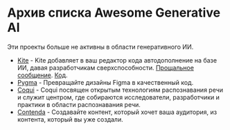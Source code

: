 # Архив списка Awesome Generative AI

Эти проекты больше не активны в области генеративного ИИ.

- [Kite](https://www.kite.com/) - Kite добавляет в ваш редактор кода автодополнение на базе ИИ, давая разработчикам сверхспособности. [Прощальное сообщение](https://www.kite.com/blog/product/kite-is-saying-farewell/). [Код](https://github.com/kiteco).
- [Pygma](https://twitter.com/pygma_app) - Превращайте дизайны Figma в качественный код.
- [Coqui](https://coqui.ai/) - Coqui посвящен открытым технологиям распознавания речи и служит центром, где собираются исследователи, разработчики и практики в области распознавания речи.
- [Contenda](https://contenda.co/) - Создавайте контент, который хочет ваша аудитория, из контента, который вы уже создали.
